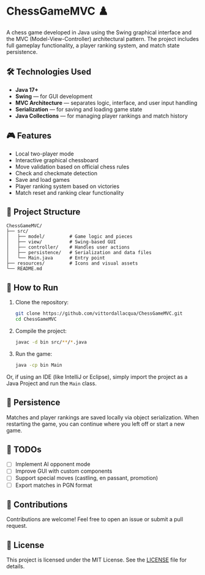 
# ChessGameMVC ♟️

A chess game developed in Java using the Swing graphical interface and the MVC (Model-View-Controller) architectural pattern. The project includes full gameplay functionality, a player ranking system, and match state persistence.

## 🛠️ Technologies Used

- **Java 17+**
- **Swing** — for GUI development
- **MVC Architecture** — separates logic, interface, and user input handling
- **Serialization** — for saving and loading game state
- **Java Collections** — for managing player rankings and match history

## 🎮 Features

- Local two-player mode
- Interactive graphical chessboard
- Move validation based on official chess rules
- Check and checkmate detection
- Save and load games
- Player ranking system based on victories
- Match reset and ranking clear functionality

## 📁 Project Structure

```
ChessGameMVC/
├── src/
│   ├── model/         # Game logic and pieces
│   ├── view/          # Swing-based GUI
│   ├── controller/    # Handles user actions
│   ├── persistence/   # Serialization and data files
│   └── Main.java      # Entry point
├── resources/         # Icons and visual assets
└── README.md
```

## 🚀 How to Run

1. Clone the repository:
   ```bash
   git clone https://github.com/vittordallacqua/ChessGameMVC.git
   cd ChessGameMVC
   ```

2. Compile the project:
   ```bash
   javac -d bin src/**/*.java
   ```

3. Run the game:
   ```bash
   java -cp bin Main
   ```

Or, if using an IDE (like IntelliJ or Eclipse), simply import the project as a Java Project and run the `Main` class.

## 💾 Persistence

Matches and player rankings are saved locally via object serialization. When restarting the game, you can continue where you left off or start a new game.

## 📌 TODOs

- [ ] Implement AI opponent mode
- [ ] Improve GUI with custom components
- [ ] Support special moves (castling, en passant, promotion)
- [ ] Export matches in PGN format

## 🤝 Contributions

Contributions are welcome! Feel free to open an issue or submit a pull request.

## 📄 License

This project is licensed under the MIT License. See the [LICENSE](LICENSE) file for details.
